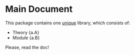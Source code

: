 # Main Document

This package contains one [unique](a.index.html) library, which consists of:
- Theory {a.A}
- Module {a.B}

Please, read the doc!
